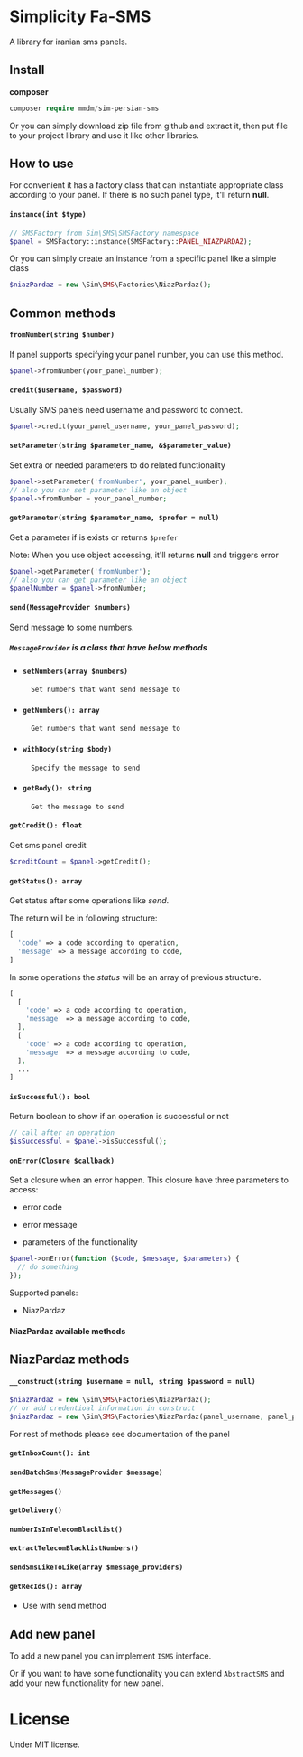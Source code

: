 # Simplicity Fa-SMS
A library for iranian sms panels.

## Install
**composer**
```php 
composer require mmdm/sim-persian-sms
```

Or you can simply download zip file from github and extract it, 
then put file to your project library and use it like other libraries.

## How to use
For convenient it has a factory class that can instantiate appropriate 
class according to your panel. If there is no such panel type, it'll 
return **null**.

#### `instance(int $type)`

```php
// SMSFactory from Sim\SMS\SMSFactory namespace
$panel = SMSFactory::instance(SMSFactory::PANEL_NIAZPARDAZ);
```

Or you can simply create an instance from a specific panel like a 
simple class

```php
$niazPardaz = new \Sim\SMS\Factories\NiazPardaz();
```

## Common methods

#### `fromNumber(string $number)`

If panel supports specifying your panel number, you can use this method.

```php
$panel->fromNumber(your_panel_number);
```

#### `credit($username, $password)`

Usually SMS panels need username and password to connect.

```php
$panel->credit(your_panel_username, your_panel_password);
```

#### `setParameter(string $parameter_name, &$parameter_value)`

Set extra or needed parameters to do related functionality

```php
$panel->setParameter('fromNumber', your_panel_number);
// also you can set parameter like an object
$panel->fromNumber = your_panel_number;
```

#### `getParameter(string $parameter_name, $prefer = null)`

Get a parameter if is exists or returns `$prefer`

Note: When you use object accessing, it'll returns **null** and 
triggers error

```php
$panel->getParameter('fromNumber');
// also you can get parameter like an object
$panelNumber = $panel->fromNumber;
```

#### `send(MessageProvider $numbers)`

Send message to some numbers.

##### `MessageProvider` is a class that have below methods

- #### `setNumbers(array $numbers)`
        Set numbers that want send message to
        
- #### `getNumbers(): array`
        Get numbers that want send message to
        
- #### `withBody(string $body)`
        Specify the message to send
        
- #### `getBody(): string`
        Get the message to send

#### `getCredit(): float`

Get sms panel credit

```php
$creditCount = $panel->getCredit();
```

#### `getStatus(): array`

Get status after some operations like *send*.

The return will be in following structure:

```php
[
  'code' => a code according to operation,
  'message' => a message according to code,
]
```

In some operations the *status* will be an array of previous structure.

```php
[
  [
    'code' => a code according to operation,
    'message' => a message according to code,
  ],
  [
    'code' => a code according to operation,
    'message' => a message according to code,
  ],
  ...
]
```

#### `isSuccessful(): bool`

Return boolean to show if an operation is successful or not

```php
// call after an operation
$isSuccessful = $panel->isSuccessful();
```

#### `onError(Closure $callback)`

Set a closure when an error happen. This closure have three parameters 
to access:

- error code

- error message

- parameters of the functionality

```php
$panel->onError(function ($code, $message, $parameters) {
  // do something
});
```

Supported panels:

- NiazPardaz

#### NiazPardaz available methods

## NiazPardaz methods

#### `__construct(string $username = null, string $password = null)`

```php
$niazPardaz = new \Sim\SMS\Factories\NiazPardaz();
// or add credentioal information in construct
$niazPardaz = new \Sim\SMS\Factories\NiazPardaz(panel_username, panel_password);
```

For rest of methods please see documentation of the panel

#### `getInboxCount(): int`

#### `sendBatchSms(MessageProvider $message)`

#### `getMessages()`

#### `getDelivery()`

#### `numberIsInTelecomBlacklist()`

#### `extractTelecomBlacklistNumbers()`

#### `sendSmsLikeToLike(array $message_providers)`

#### `getRecIds(): array`
 - Use with send method
 
 ## Add new panel
 
 To add a new panel you can implement `ISMS` interface.

Or if you want to have some functionality you can extend `AbstractSMS` 
and add your new functionality for new panel.

# License
Under MIT license.